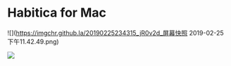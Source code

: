# Habitica for Mac

![](https://imgchr.github.la/20190225234315_jR0v2d_屏幕快照 2019-02-25 下午11.42.49.png)

![](https://imgchr.github.la/20190225234349_Kj5CxF_Screenshot.png)
